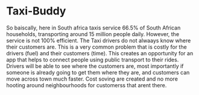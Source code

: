 # Taxi-Buddy

So baiscally, here in South africa taxis service 66.5% of South African households, transporting around 15 million people daily. However, the service is not 100% efficient. 
The Taxi drivers do not alwaays know where their customers are. This is a very common problem that is costly for the drivers (fuel) and their customers (time).
This creates an opportunity for an app that helps to connect people using public transport to their rides.
Drivers will be able to see where the customers are, most importantly if someone is already going to get them where they are, and customers can move across town much faster.
Cost soving are created and no more hooting around neighbourhoods for customerss that arent there.
